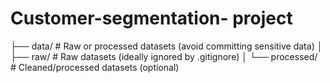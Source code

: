 # Customer-segmentation- project

├── data/                # Raw or processed datasets (avoid committing sensitive data)
│   ├── raw/             # Raw datasets (ideally ignored by .gitignore)
│   └── processed/       # Cleaned/processed datasets (optional)
